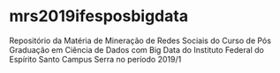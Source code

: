 # mrs2019ifesposbigdata
Repositório da Matéria de Mineração de Redes Sociais do Curso de Pós Graduação em Ciência de Dados com Big Data do Instituto Federal do Espírito Santo Campus Serra no período 2019/1
